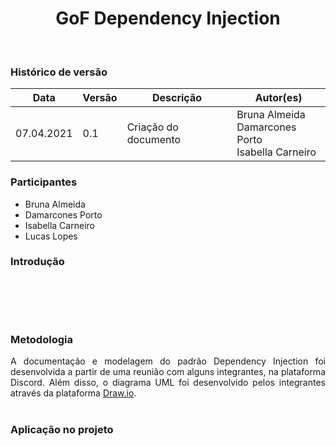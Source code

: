 # <center> GoF Dependency Injection
<br>
    
### Histórico de versão<br>

|Data | Versão | Descrição | Autor(es)|
| -- | -- | -- | -- |
| 07.04.2021 | 0.1 | Criação do documento | Bruna Almeida<br>Damarcones Porto<br>Isabella Carneiro|

### Participantes

* Bruna Almeida
* Damarcones Porto
* Isabella Carneiro
* Lucas Lopes

### Introdução
<div align="justify">


<br><br>

</div><br>


### Metodologia
<div align="justify">
A documentação e modelagem do padrão Dependency Injection foi desenvolvida a partir de uma reunião com alguns integrantes, na plataforma Discord. Além disso, o diagrama UML foi desenvolvido pelos integrantes através da plataforma <a href="https://app.diagrams.net/">Draw.io</a>.
</div><br>

### Aplicação no projeto
<div align="justify">



</div><br>

<br>